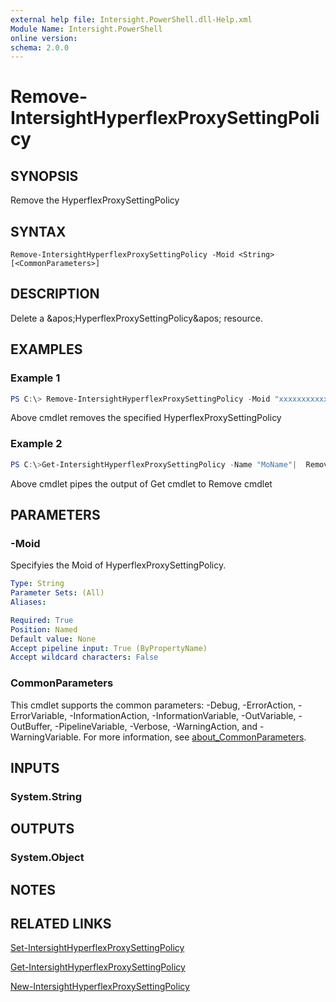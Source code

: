 ```yaml
---
external help file: Intersight.PowerShell.dll-Help.xml
Module Name: Intersight.PowerShell
online version:
schema: 2.0.0
---
```


# Remove-IntersightHyperflexProxySettingPolicy

## SYNOPSIS
Remove the HyperflexProxySettingPolicy

## SYNTAX

```
Remove-IntersightHyperflexProxySettingPolicy -Moid <String> [<CommonParameters>]
```

## DESCRIPTION
Delete a &amp;apos;HyperflexProxySettingPolicy&amp;apos; resource.

## EXAMPLES

### Example 1
```powershell
PS C:\> Remove-IntersightHyperflexProxySettingPolicy -Moid "xxxxxxxxxxxxxxxxxxxxxxxxxxx"
```
Above cmdlet removes the specified HyperflexProxySettingPolicy 

### Example 2
```powershell
PS C:\>Get-IntersightHyperflexProxySettingPolicy -Name "MoName"|  Remove-IntersightHyperflexProxySettingPolicy
```
Above cmdlet pipes the output of Get cmdlet to Remove cmdlet

## PARAMETERS

### -Moid
Specifyies the Moid of HyperflexProxySettingPolicy.

```yaml
Type: String
Parameter Sets: (All)
Aliases:

Required: True
Position: Named
Default value: None
Accept pipeline input: True (ByPropertyName)
Accept wildcard characters: False
```

### CommonParameters
This cmdlet supports the common parameters: -Debug, -ErrorAction, -ErrorVariable, -InformationAction, -InformationVariable, -OutVariable, -OutBuffer, -PipelineVariable, -Verbose, -WarningAction, and -WarningVariable. For more information, see [about_CommonParameters](http://go.microsoft.com/fwlink/?LinkID=113216).

## INPUTS

### System.String

## OUTPUTS

### System.Object
## NOTES

## RELATED LINKS

[Set-IntersightHyperflexProxySettingPolicy](./Set-IntersightHyperflexProxySettingPolicy.md)

[Get-IntersightHyperflexProxySettingPolicy](./Get-IntersightHyperflexProxySettingPolicy.md)

[New-IntersightHyperflexProxySettingPolicy](./New-IntersightHyperflexProxySettingPolicy.md)

